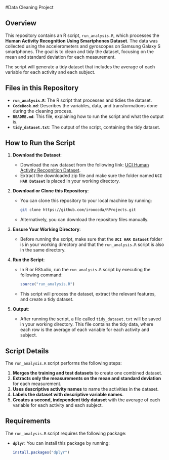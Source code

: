 #Data Cleaning Project

## Overview

This repository contains an R script, `run_analysis.R`, which processes the **Human Activity Recognition Using Smartphones Dataset**. The data was collected using the accelerometers and gyroscopes on Samsung Galaxy S smartphones. The goal is to clean and tidy the dataset, focusing on the mean and standard deviation for each measurement.

The script will generate a tidy dataset that includes the average of each variable for each activity and each subject.

## Files in this Repository

- **`run_analysis.R`**: The R script that processes and tidies the dataset.
- **`CodeBook.md`**: Describes the variables, data, and transformations done during the cleaning process.
- **`README.md`**: This file, explaining how to run the script and what the output is.
- **`tidy_dataset.txt`**: The output of the script, containing the tidy dataset.

## How to Run the Script

1. **Download the Dataset**:
   - Download the raw dataset from the following link:
     [UCI Human Activity Recognition Dataset](https://archive.ics.uci.edu/ml/datasets/Human+Activity+Recognition+Using+Smartphones).
   - Extract the downloaded zip file and make sure the folder named **`UCI HAR Dataset`** is placed in your working directory.

2. **Download or Clone this Repository**:
   - You can clone this repository to your local machine by running:
     ```bash
     git clone https://github.com/irooooda/RProjects.git
     ```
   - Alternatively, you can download the repository files manually.

3. **Ensure Your Working Directory**:
   - Before running the script, make sure that the **`UCI HAR Dataset`** folder is in your working directory and that the `run_analysis.R` script is also in the same directory.

4. **Run the Script**:
   - In R or RStudio, run the `run_analysis.R` script by executing the following command:
     ```r
     source("run_analysis.R")
     ```
   - This script will process the dataset, extract the relevant features, and create a tidy dataset.

5. **Output**:
   - After running the script, a file called `tidy_dataset.txt` will be saved in your working directory. This file contains the tidy data, where each row is the average of each variable for each activity and subject.

## Script Details

The `run_analysis.R` script performs the following steps:

1. **Merges the training and test datasets** to create one combined dataset.
2. **Extracts only the measurements on the mean and standard deviation** for each measurement.
3. **Uses descriptive activity names** to name the activities in the dataset.
4. **Labels the dataset with descriptive variable names**.
5. **Creates a second, independent tidy dataset** with the average of each variable for each activity and each subject.

## Requirements

The `run_analysis.R` script requires the following package:

- **`dplyr`**: You can install this package by running:
  ```r
  install.packages("dplyr")
